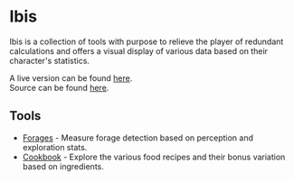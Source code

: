 <h1>Ibis</h1>

<p>Ibis is a collection of tools with purpose to relieve the player of redundant calculations and offers a visual display of various data based on their character's statistics.</p>

<p>
    <div>A live version can be found <a href="https://digzol.github.io/ibis/">here</a>.</div>
    <div>Source can be found <a href="https://github.com/digzol/ibis">here</a>.</div>
</p>


<h2>Tools</h2>

<ul>
    <li><a href="https://digzol.github.io/ibis/?p=forages">Forages</a> - Measure forage detection based on perception and exploration stats.</li>
    <li><a href="https://digzol.github.io/ibis/?p=cookbook">Cookbook</a> - Explore the various food recipes and their bonus variation based on ingredients.</li>
</ul>